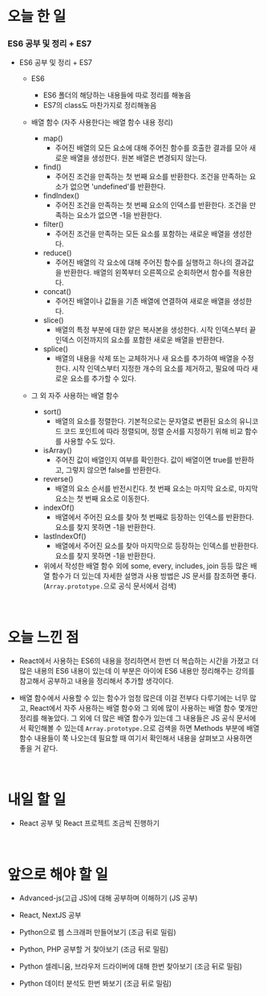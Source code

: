 # 오늘 한 일

### ES6 공부 및 정리 + ES7

- ES6 공부 및 정리 + ES7

  - ES6

    - ES6 폴더의 해당하는 내용들에 따로 정리를 해놓음
    - ES7의 class도 마찬가지로 정리해놓음

  - 배열 함수 (자주 사용한다는 배열 함수 내용 정리)

    - map()
      - 주어진 배열의 모든 요소에 대해 주어진 함수를 호출한 결과를 모아 새로운 배열을 생성한다. 원본 배열은 변경되지 않는다.
    - find()
      - 주어진 조건을 만족하는 첫 번째 요소를 반환한다. 조건을 만족하는 요소가 없으면 'undefined'를 반환한다.
    - findIndex()
      - 주어진 조건을 만족하는 첫 번째 요소의 인덱스를 반환한다. 조건을 만족하는 요소가 없으면 -1을 반환한다.
    - filter()
      - 주어진 조건을 만족하는 모든 요소를 포함하는 새로운 배열을 생성한다.
    - reduce()
      - 주어진 배열의 각 요소에 대해 주어진 함수를 실행하고 하나의 결과값을 반환한다. 배열의 왼쪽부터 오른쪽으로 순회하면서 함수를 적용한다.
    - concat()
      - 주어진 배열이나 값들을 기존 배열에 연결하여 새로운 배열을 생성한다.
    - slice()
      - 배열의 특정 부분에 대한 얕은 복사본을 생성한다. 시작 인덱스부터 끝 인덱스 이전까지의 요소를 포함한 새로운 배열을 반환한다.
    - splice()
      - 배열의 내용을 삭제 또는 교체하거나 새 요소를 추가하여 배열을 수정한다. 시작 인덱스부터 지정한 개수의 요소를 제거하고, 필요에 따라 새로운 요소를 추가할 수 있다.

  - 그 외 자주 사용하는 배열 함수

    - sort()
      - 배열의 요소를 정렬한다. 기본적으로는 문자열로 변환된 요소의 유니코드 코드 포인트에 따라 정렬되며, 정렬 순서를 지정하기 위해 비교 함수를 사용할 수도 있다.
    - isArray()
      - 주어진 값이 배열인지 여부를 확인한다. 값이 배열이면 true를 반환하고, 그렇지 않으면 false를 반환한다.
    - reverse()
      - 배열의 요소 순서를 반전시킨다. 첫 번째 요소는 마지막 요소로, 마지막 요소는 첫 번째 요소로 이동한다.
    - indexOf()
      - 배열에서 주어진 요소를 찾아 첫 번째로 등장하는 인덱스를 반환한다. 요소를 찾지 못하면 -1을 반환한다.
    - lastIndexOf()
      - 배열에서 주어진 요소를 찾아 마지막으로 등장하는 인덱스를 반환한다. 요소를 찾지 못하면 -1을 반환한다.
    - 위에서 작성한 배열 함수 외에 some, every, includes, join 등등 많은 배열 함수가 더 있는데 자세한 설명과 사용 방법은 JS 문서를 참조하면 좋다. (`Array.prototype.`으로 공식 문서에서 검색)

<br />

# 오늘 느낀 점

- React에서 사용하는 ES6의 내용을 정리하면서 한번 더 복습하는 시간을 가졌고 더 많은 내용의 ES6 내용이 있는데 이 부분은 아이에 ES6 내용만 정리해주는 강의를 참고해서 공부하고 내용을 정리해서 추가할 생각이다.

- 배열 함수에서 사용할 수 있는 함수가 엄청 많은데 이걸 전부다 다루기에는 너무 많고, React에서 자주 사용하는 배열 함수와 그 외에 많이 사용하는 배열 함수 몇개만 정리를 해놓았다. 그 외에 더 많은 배열 함수가 있는데 그 내용들은 JS 공식 문서에서 확인해볼 수 있는데 `Array.prototype.`으로 검색을 하면 Methods 부분에 배열 함수 내용들이 쭉 나오는데 필요할 때 여기서 확인해서 내용을 살펴보고 사용하면 좋을 거 같다.

<br />

# 내일 할 일

- React 공부 및 React 프로젝트 조금씩 진행하기

<br />

# 앞으로 해야 할 일

- Advanced-js(고급 JS)에 대해 공부하며 이해하기 (JS 공부)

- React, NextJS 공부

- Python으로 웹 스크래퍼 만들어보기 (조금 뒤로 밀림)

- Python, PHP 공부할 거 찾아보기 (조금 뒤로 밀림)

- Python 셀레니움, 브라우저 드라이버에 대해 한번 찾아보기 (조금 뒤로 밀림)

- Python 데이터 분석도 한번 봐보기 (조금 뒤로 밀림)
